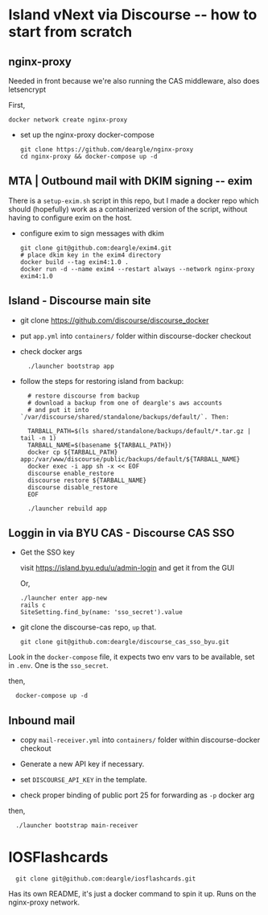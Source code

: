 # Island vNext via Discourse -- how to start from scratch

## nginx-proxy

Needed in front because we're also running the CAS middleware, also does letsencrypt

First,

    docker network create nginx-proxy

* set up the nginx-proxy docker-compose

      git clone https://github.com/deargle/nginx-proxy
      cd nginx-proxy && docker-compose up -d

## MTA | Outbound mail with DKIM signing -- exim

There is a `setup-exim.sh` script in this repo, but I made a docker repo which
should (hopefully) work as a containerized version of the script, without having
to configure exim on the host.

* configure exim to sign messages with dkim

      git clone git@github.com:deargle/exim4.git
      # place dkim key in the exim4 directory
      docker build --tag exim4:1.0 .
      docker run -d --name exim4 --restart always --network nginx-proxy exim4:1.0

## Island - Discourse main site

* git clone https://github.com/discourse/discourse_docker
* put `app.yml` into `containers/` folder within discourse-docker checkout
* check docker args

        ./launcher bootstrap app

* follow the steps for restoring island from backup:

        # restore discourse from backup
        # download a backup from one of deargle's aws accounts
        # and put it into `/var/discourse/shared/standalone/backups/default/`. Then:

        TARBALL_PATH=$(ls shared/standalone/backups/default/*.tar.gz | tail -n 1)
        TARBALL_NAME=$(basename ${TARBALL_PATH})
        docker cp ${TARBALL_PATH} app:/var/www/discourse/public/backups/default/${TARBALL_NAME}
        docker exec -i app sh -x << EOF
        discourse enable_restore
        discourse restore ${TARBALL_NAME}
        discourse disable_restore
        EOF

        ./launcher rebuild app



## Loggin in via BYU CAS - Discourse CAS SSO

* Get the SSO key

  visit https://island.byu.edu/u/admin-login and get it from the GUI

  Or,

      ./launcher enter app-new
      rails c
      SiteSetting.find_by(name: 'sso_secret').value

* git clone the discourse-cas repo, `up` that.

      git clone git@github.com:deargle/discourse_cas_sso_byu.git

Look in the `docker-compose` file, it expects two env vars to be available,
set in `.env`. One is the `sso_secret`.

then,

      docker-compose up -d


## Inbound mail

* copy `mail-receiver.yml` into `containers/` folder within discourse-docker checkout

* Generate a new API key if necessary.
* set `DISCOURSE_API_KEY` in the template.
* check proper binding of public port 25 for forwarding as `-p` docker arg

then,

      ./launcher bootstrap main-receiver


# IOSFlashcards

      git clone git@github.com:deargle/iosflashcards.git

Has its own README, it's just a docker command to spin it up.
Runs on the nginx-proxy network.
